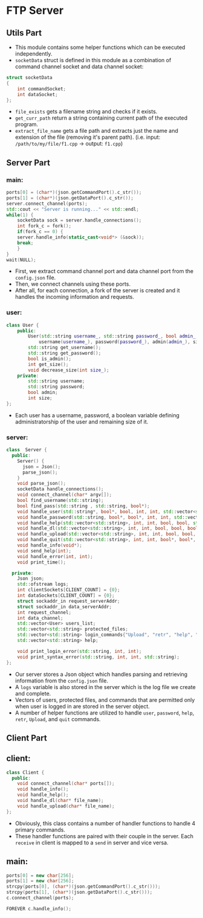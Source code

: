 # FTP Server

## Utils Part
* This module contains some helper functions which can be executed independently. 
* `socketData` struct is defined in this module as a combination of command channel socket and data channel socket:
```cpp
struct socketData
{
    int commandSocket;
    int dataSocket;
};
```
* `file_exists` gets a filename string and checks if it exists.
* `get_curr_path` return a string containing current path of the executed program.
* `extract_file_name` gets a file path and extracts just the name and extension of the file (removing it's parent path). (i.e. input: `/path/to/my/file/f1.cpp` &rarr; output: `f1.cpp`)

## Server Part

### main:
```cpp
ports[0] = (char*)(json.getCommandPort().c_str());
ports[1] = (char*)(json.getDataPort().c_str());
server.connect_channel(ports);
std::cout << "Server is running..." << std::endl;
while(1) {
    socketData sock = server.handle_connections();
    int fork_c = fork();
    if(fork_c == 0) {
    server.handle_info(static_cast<void*> (&sock));
    break;
    }
}
wait(NULL);
```
* First, we extract command channel port and data channel port from the `config.json` file.
* Then, we connect channels using these ports. 
* After all, for each connection, a fork of the server is created and it handles the incoming information and requests.

### user:

```cpp
class User {
    public:
        User(std::string username_, std::string password_, bool admin_, int size_) : 
            username(username_), password(password_), admin(admin_), size(size_) {}
        std::string get_username();
        std::string get_password();
        bool is_admin();
        int get_size();
        void decrease_size(int size_);
    private:
        std::string username;
        std::string password;
        bool admin;
        int size;
};
```
* Each user has a username, password, a boolean variable defining administratorship of the user and remaining size of it.

### server:
```cpp
class  Server {
  public:
    Server() {
      json = Json();
      parse_json();
    }
    void parse_json();
    socketData handle_connections();
    void connect_channel(char* argv[]);
    bool find_username(std::string);
    bool find_pass(std::string , std::string, bool*);
    void handle_user(std::string*, bool*, bool, int, int, std::vector<std::string>);
    void handle_password(std::string, bool*, bool*, int, int, std::vector<std::string>, bool*);
    void handle_help(std::vector<std::string>, int, int, bool, bool, std::string);
    void handle_dl(std::vector<std::string>, int, int, bool, bool, bool, std::string, std::string);
    void handle_upload(std::vector<std::string>, int, int, bool, bool, bool, std::string, std::string);
    void handle_quit(std::vector<std::string>, int, int, bool*, bool*, std::string*, bool*, std::string*);
    void handle_info(void*);
    void send_help(int);
    void handle_error(int, int);
    void print_time();

  private:
    Json json;
    std::ofstream logs;
    int clientSockets[CLIENT_COUNT] = {0};
    int dataSockets[CLIENT_COUNT] = {0};
    struct sockaddr_in request_serverAddr;
    struct sockaddr_in data_serverAddr;
    int request_channel;
    int data_channel;
    std::vector<User> users_list;
    std::vector<std::string> protected_files;
    std::vector<std::string> login_commands{"Upload", "retr", "help", "quit"};
    std::vector<std::string> help;

    void print_login_error(std::string, int, int);
    void print_syntax_error(std::string, int, int, std::string);
};
```
* Our server stores a Json object which handles parsing and retrieving information from the `config.json` file.
* A `logs` variable is also stored in the server which is the log file we create and complete.
* Vectors of users, protected files, and commands that are permitted only when user is logged in are stored in the server object.
* A number of helper functions are utilized to handle `user`, `password`, `help`, `retr`, `Upload`, and `quit` commands.

## Client Part
## client:
```cpp
class Client {
  public:
    void connect_channel(char* ports[]);
    void handle_info();
    void handle_help();
    void handle_dl(char* file_name);
    void handle_upload(char* file_name);
};
```
* Obviously, this class contains a number of handler functions to handle 4 primary commands.
* These handler functions are paired with their couple in the server. Each `receive` in client is mapped to a `send` in server and vice versa.

## main:
```cpp
ports[0] = new char[256];
ports[1] = new char[256];
strcpy(ports[0], (char*)(json.getCommandPort().c_str()));
strcpy(ports[1], (char*)(json.getDataPort().c_str()));
c.connect_channel(ports);

FOREVER c.handle_info();
```

